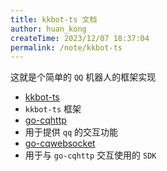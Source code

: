 ```yaml
---
title: kkbot-ts 文档
author: huan_kong
createTime: 2023/12/07 18:37:04
permalink: /note/kkbot-ts
---
```


这就是个简单的 `QQ` 机器人的框架实现

- [kkbot-ts](https://github.com/huankong233/kkbot-ts)
- `kkbot-ts` 框架
- [go-cqhttp](https://github.com/Mrs4s/go-cqhttp)
- 用于提供 `qq` 的交互功能
- [go-cqwebsocket](https://www.npmjs.com/package/go-cqwebsocket)
- 用于与 `go-cqhttp` 交互使用的 `SDK`
